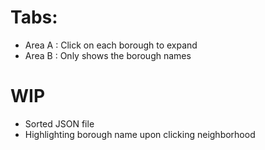 # Tabs:
- Area A : Click on each borough to expand 
- Area B : Only shows the borough names

# WIP
- Sorted JSON file
- Highlighting borough name upon clicking neighborhood 
